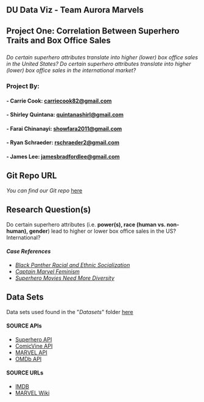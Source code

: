 ## DU Data Viz - Team Aurora Marvels
## Project One: Correlation Between Superhero Traits and Box Office Sales
####
#####
_Do certain superhero attributes translate into higher (lower) box office sales in the United States? Do certain superhero attributes_ _translate into higher (lower) box office sales in the international market?_

### Project By: 
#### - Carrie Cook: carriecook82@gmail.com
#### - Shirley Quintana: quintanashirl@gmail.com
#### - Farai Chinanayi: showfara2011@gmail.com
#### - Ryan Schraeder: rschraeder2@gmail.com
#### - James Lee: jamesbradfordlee@gmail.com

## Git Repo URL
*You can find our Git repo* [here](https://github.com/RyanSchraeder/Group-Project-One_UDENDATA.git)

## Research Question(s)
Do certain superhero attributes (i.e. **power(s), race (human vs. non-human), gender**) lead to higher or lower box office sales in the US? International?

#### _Case References_

- [*Black Panther Racial and Ethnic Socialization*](https://www.houstonchronicle.com/local/gray-matters/article/black-panther-racial-and-ethnic-socialization-12741221.php)
- [*Captain Marvel Feminism*](https://mashable.com/article/captain-marvel-feminism-female-superhero/#rl4Cmu74Kgq5)
- [*Superhero Movies Need More Diversity*](https://comicsverse.com/why-superhero-movies-need-more-diversity/)

## Data Sets
Data sets used found in the "_Datasets_" folder [here](/Datasets)

#### SOURCE APIs
- [Superhero API](https://superheroapi.com/)
- [ComicVine API](https://comicvine.gamespot.com/api/)
- [MARVEL API](https://developer.marvel.com/)
- [OMDb API](http://www.omdbapi.com/)
#### SOURCE URLs
- [IMDB](https://www.imdb.com/list/ls038977111/)
- [MARVEL Wiki](https://marvelcinematicuniverse.fandom.com/wiki/Marvel_Cinematic_Universe_Wiki)

